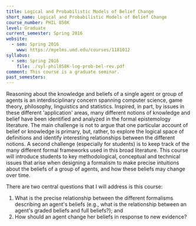 ```yaml
---
title: Logical and Probabilistic Models of Belief Change
short_name: Logical and Probabilistic Models of Belief Change
course_number: PHIL 858K
level: Graduate
current_semester: Spring 2016
website:
  - sem: Spring 2016
    www: https://myelms.umd.edu/courses/1181012
syllabus:
  - sem: Spring 2016
    file: ./syl-phil858K-log-prob-bel-rev.pdf
comment: This course is a graduate seminar.
past_semesters:
---
```


Reasoning about the knowledge and beliefs of a single agent or group of agents is an interdisciplinary concern spanning  computer science, game theory, philosophy, linguistics and statistics.  Inspired, in part, by issues in  these different 'application' areas, many different notions of knowledge and belief have been identified and analyzed in the formal epistemology literature.  The  main challenge is not to argue that one particular account  of belief or knowledge is  primary,  but, rather,  to explore the logical space of definitions and identify interesting relationships between the different notions.   A second challenge (especially for students) is to keep track of the many different formal frameworks used in this broad literature.  This course will introduce students to  key methodological, conceptual and technical issues that arise when designing a formalism to make precise intuitions about the   beliefs of a group of agents, and how these beliefs may change over time.  

There are two central questions that I will address is this course: 

1. What is the precise relationship between the different formalisms describing an agent's beliefs (e.g., what is the relationship between an agent's graded beliefs and full beliefs?); and 
2. How should an agent change her beliefs in response to new evidence?